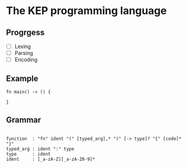 # The KEP programming language

## Progrgess

- [ ] Lexing
- [ ] Parsing
- [ ] Encoding

## Example

```
fn main() -> () {
    
}
```

## Grammar

```

function  : "fn" ident "(" [typed_arg],* ")" [-> type]? "{" [code]* "}"
typed_arg : ident ":" type
type      : ident
ident     : [_a-zA-Z][_a-zA-Z0-9]*

```

